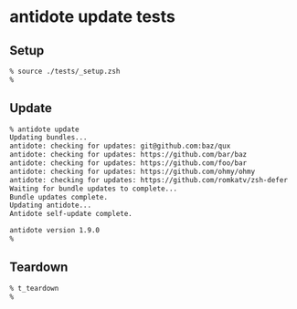 # antidote update tests

## Setup

```zsh
% source ./tests/_setup.zsh
%
```

## Update

```zsh
% antidote update
Updating bundles...
antidote: checking for updates: git@github.com:baz/qux
antidote: checking for updates: https://github.com/bar/baz
antidote: checking for updates: https://github.com/foo/bar
antidote: checking for updates: https://github.com/ohmy/ohmy
antidote: checking for updates: https://github.com/romkatv/zsh-defer
Waiting for bundle updates to complete...
Bundle updates complete.
Updating antidote...
Antidote self-update complete.

antidote version 1.9.0
%
```

## Teardown

```zsh
% t_teardown
%
```
